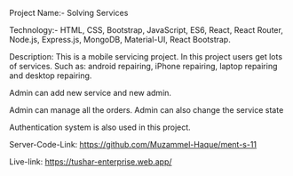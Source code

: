 Project Name:- Solving Services

Technology:-
HTML, CSS, Bootstrap, JavaScript, ES6, React, React Router, Node.js, Express.js, MongoDB, Material-UI, React Bootstrap.

Description:
This is a mobile servicing project. In this project users get lots of services. Such as: android repairing, iPhone repairing, laptop repairing and desktop repairing.

Admin can add new service and new admin.

Admin can manage all the orders. Admin can also change the service state

Authentication system is also used in this  project. 






Server-Code-Link: https://github.com/Muzammel-Haque/ment-s-11


Live-link: https://tushar-enterprise.web.app/


